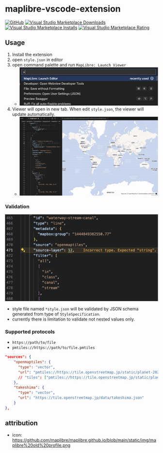 # maplibre-vscode-extension

[![GitHub](https://img.shields.io/badge/github-maplibre--vscode--extension-8da0cb?logo=github)](https://github.com/Kanahiro/maplibre-vscode-extension)
[![Visual Studio Marketplace Downloads](https://img.shields.io/visual-studio-marketplace/d/kiguchi.maplibre-vscode-extension)](https://marketplace.visualstudio.com/items?itemName=kiguchi.maplibre-vscode-extension)
[![Visual Studio Marketplace Installs](https://img.shields.io/visual-studio-marketplace/i/kiguchi.maplibre-vscode-extension)](https://marketplace.visualstudio.com/items?itemName=kiguchi.maplibre-vscode-extension)
[![Visual Studio Marketplace Rating](https://img.shields.io/visual-studio-marketplace/stars/kiguchi.maplibre-vscode-extension)](https://marketplace.visualstudio.com/items?itemName=kiguchi.maplibre-vscode-extension)

## Usage

1. Install the extension
2. open `style.json` in editor
3. open command palette and run `MapLibre: Launch Viewer`
    - ![](https://github.com/Kanahiro/maplibre-vscode-extension/blob/main/doc/palette.png?raw=true)
4. Viewer will open in new tab. When edit `style.json`, the viewer will update automatically.
    - ![](https://github.com/Kanahiro/maplibre-vscode-extension/blob/main/doc/viewer.png?raw=true)

### Validation

![](https://github.com/Kanahiro/maplibre-vscode-extension/blob/main/doc/validation.png?raw=true)

- style file named `*style.json` will be validated by JSON schema generated from type of `StyleSpecification`.
- currently there is limitation to validate not nested values only.

### Supported protocols

- `https://path/to/file`
- `pmtiles://https://path/to/file.pmtiles`

```json
"sources": {
    "openmaptiles": {
      "type": "vector",
      "url": "pmtiles://https://tile.openstreetmap.jp/static/planet-20240729.pmtiles"
      // "tiles": ["pmtiles://https://tile.openstreetmap.jp/static/planet-20240729.pmtiles/{z}/{x}/{y}"] is also okay
    },
    "takeshima": {
      "type": "vector",
      "url": "https://tile.openstreetmap.jp/data/takeshima.json"
    }
},
```

## attribution

- icon: <https://github.com/maplibre/maplibre.github.io/blob/main/static/img/maplibre%20old%20profile.png>
